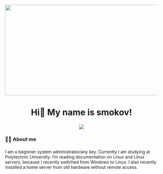 <br clear="both">

<div align="center">
  <img height="300" width="600" src="https://user-images.githubusercontent.com/74038190/225813708-98b745f2-7d22-48cf-9150-083f1b00d6c9.gif"  />
</div>

###

<h1 align="center">Hi👋 My name is smokov!</h1>

###

<div align="center">
  <img src="https://visitor-badge.laobi.icu/badge?page_id=smokov812.smokov812&"  />
</div>

###

<h3 align="left">👩‍💻  About me</h3>

###

<p align="left">I am a beginner system administrator/any key. Currently I am studying at Polytechnic University. I’m reading documentation on Linux and Linux servers, because I recently switched from Windows to Linux. I also recently installed a home server from old hardware without remote access.</p>

